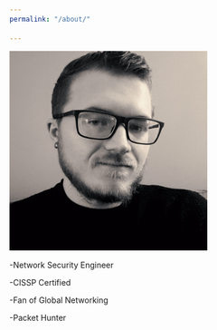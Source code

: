 ```yaml
---
permalink: "/about/"

---
```


<img src="/uploads/123472993_3965595176788839_2128438677868509291_n.jpg" width="350">

\-Network Security Engineer

\-CISSP Certified

\-Fan of Global Networking

\-Packet Hunter
